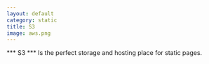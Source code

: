 ```yaml
---
layout: default
category: static
title: S3
image: aws.png
---
```


*** S3 ***
Is the perfect storage and hosting place for static pages.
